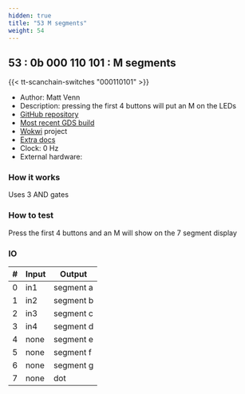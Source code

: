 ```yaml
---
hidden: true
title: "53 M segments"
weight: 54
---
```


## 53 : 0b 000 110 101 : M segments

{{< tt-scanchain-switches "000110101" >}}

* Author: Matt Venn
* Description: pressing the first 4 buttons will put an M on the LEDs
* [GitHub repository](https://github.com/mattvenn/tt03-m-segments)
* [Most recent GDS build](https://github.com/mattvenn/tt03-m-segments/actions/runs/4294209140)
* [Wokwi](https://wokwi.com/projects/357917324056483841) project
* [Extra docs]()
* Clock: 0 Hz
* External hardware: 



### How it works

Uses 3 AND gates


### How to test

Press the first 4 buttons and an M will show on the 7 segment display


### IO

| # | Input        | Output       |
|---|--------------|--------------|
| 0 | in1  | segment a |
| 1 | in2  | segment b |
| 2 | in3  | segment c |
| 3 | in4  | segment d |
| 4 | none  | segment e |
| 5 | none  | segment f |
| 6 | none  | segment g |
| 7 | none  | dot |
